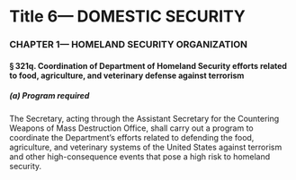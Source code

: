 
# Title 6— DOMESTIC SECURITY
### CHAPTER 1— HOMELAND SECURITY ORGANIZATION
#### § 321q. Coordination of Department of Homeland Security efforts related to food, agriculture, and veterinary defense against terrorism
##### (a) Program required

The Secretary, acting through the Assistant Secretary for the Countering Weapons of Mass Destruction Office, shall carry out a program to coordinate the Department’s efforts related to defending the food, agriculture, and veterinary systems of the United States against terrorism and other high-consequence events that pose a high risk to homeland security.
